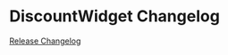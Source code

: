 # DiscountWidget Changelog

[Release Changelog](https://github.com/spryker-shop/discount-widget/releases)
